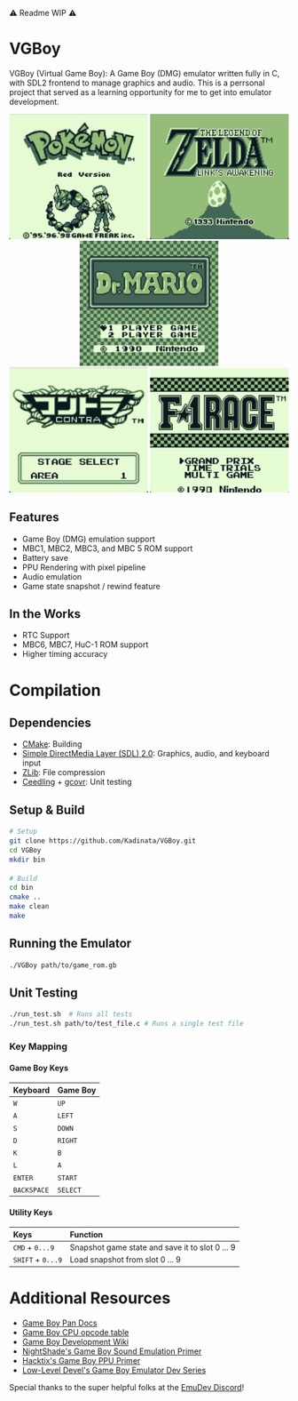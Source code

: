 ⚠️ Readme WIP ⚠️

# VGBoy

VGBoy (Virtual Game Boy): A Game Boy (DMG) emulator written fully in C, with SDL2 frontend to manage graphics and audio.
This is a perrsonal project that served as a learning opportunity for me to get into emulator development.

<div align="center">
  <img src="docs/images/Pokemon.png" width=250/>
  <img src="docs/images/Zelda.png" width=250/>
  <img src="docs/images/Dr_Mario.jpg" width=250/>
</div>
<div align="center">
  <img src="docs/images/Contra.png" width=250/>
  <img src="docs/images/F1_Race.jpg" width=250/>
</div>

## Features

- Game Boy (DMG) emulation support
- MBC1, MBC2, MBC3, and MBC 5 ROM support
- Battery save
- PPU Rendering with pixel pipeline
- Audio emulation
- Game state snapshot / rewind feature

## In the Works

- RTC Support
- MBC6, MBC7, HuC-1 ROM support
- Higher timing accuracy

# Compilation

## Dependencies

- [CMake](https://cmake.org/): Building
- [Simple DirectMedia Layer (SDL) 2.0](https://wiki.libsdl.org/SDL2/FrontPage): Graphics, audio, and keyboard input
- [ZLib](https://www.zlib.net/): File compression
- [Ceedling](https://www.throwtheswitch.org/ceedling) + [gcovr](https://github.com/gcovr/gcovr): Unit testing

## Setup & Build

```sh
# Setup
git clone https://github.com/Kadinata/VGBoy.git
cd VGBoy
mkdir bin

# Build
cd bin
cmake ..
make clean
make
```

## Running the Emulator

```sh
./VGBoy path/to/game_rom.gb
```

## Unit Testing

```sh
./run_test.sh  # Runs all tests
./run_test.sh path/to/test_file.c # Runs a single test file
```

### Key Mapping

#### Game Boy Keys

| Keyboard | Game Boy |
| :--- | :--- |
| `W` | `UP` |
| `A` | `LEFT` |
| `S` | `DOWN` |
| `D` | `RIGHT` |
| `K` | `B` |
| `L` | `A` |
| `ENTER` | `START` |
| `BACKSPACE` | `SELECT` |

#### Utility Keys

| Keys | Function |
| :--- | :--- |
|`CMD` + `0...9` | Snapshot game state and save it to slot 0 ... 9 |
|`SHIFT` + `0...9` | Load snapshot from slot 0 ... 9|

# Additional Resources

- [Game Boy Pan Docs](https://gbdev.io/pandocs/About.html)
- [Game Boy CPU opcode table](https://meganesu.github.io/generate-gb-opcodes/)
- [Game Boy Development Wiki](https://gbdev.gg8.se/wiki/articles/Main_Page)
- [NightShade's Game Boy Sound Emulation Primer](https://nightshade256.github.io/2021/03/27/gb-sound-emulation.html)
- [Hacktix's Game Boy PPU Primer](https://hacktix.github.io/GBEDG/ppu/)
- [Low-Level Devel's Game Boy Emulator Dev Series](https://www.youtube.com/playlist?list=PLVxiWMqQvhg_yk4qy2cSC3457wZJga_e5)

Special thanks to the super helpful folks at the [EmuDev Discord](https://discord.com/invite/dkmJAes)!
